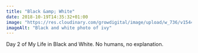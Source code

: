 ```yaml
---
title: "Black &amp; White"
date: 2018-10-19T14:35:32+01:00
image: "https://res.cloudinary.com/growdigital/image/upload/w_736/v1544365007/ivy-45376201482.jpg"
imageAlt: "Black and white photo of ivy"
---
```


Day 2 of My Life in Black and White. No humans, no explanation.
